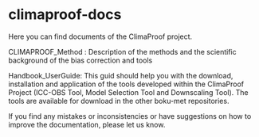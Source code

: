 # climaproof-docs
Here you can find documents of the ClimaProof project. 

CLIMAPROOF_Method : Description of the methods and the scientific background of the bias correction and tools

Handbook_UserGuide: This guid should help you with the download, installation and application of the tools developed within the ClimaProof Project (ICC-OBS Tool, Model Selection Tool and Downscaling Tool). The tools are available for download in the other boku-met repositories.


If you find any mistakes or inconsistencies or have suggestions on how to improve the documentation, please let us know.
